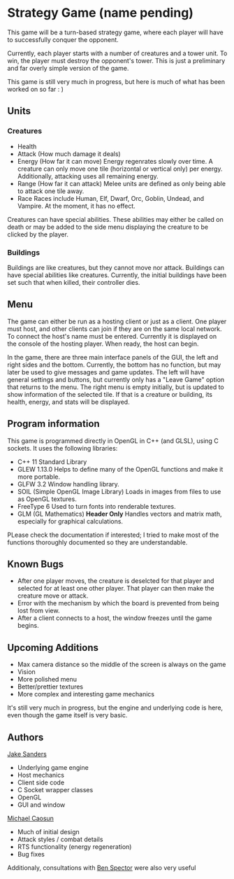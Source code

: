 # Strategy Game (name pending)

This game will be a turn-based strategy game, where each player will have to successfully conquer the opponent.

Currently, each player starts with a number of creatures and a tower unit. To win, the player must destroy the opponent's tower. This is just a preliminary and far overly simple version of the game.

This game is still very much in progress, but here is much of what has been worked on so far : )

## Units

### Creatures

* Health
* Attack (How much damage it deals)
* Energy (How far it can move)
Energy regenrates slowly over time. A creature can only move one tile (horizontal or vertical only) per energy. Additionally, attacking uses all remaining energy.
* Range (How far it can attack)
Melee units are defined as only being able to attack one tile away.
* Race
Races include Human, Elf, Dwarf, Orc, Goblin, Undead, and Vampire. At the moment, it has no effect.

Creatures can have special abilities. These abilities may either be called on death or may be added to the side menu displaying the creature to be clicked by the player.

### Buildings

Buildings are like creatures, but they cannot move nor attack. Buildings can have special abilities like creatures. Currently, the initial buildings have been set such that when killed, their controller dies.

## Menu

The game can either be run as a hosting client or just as a client. One player must host, and other clients can join if they are on the same local network. To connect the host's name must be entered. Currently it is displayed on the console of the hosting player. When ready, the host can begin.

In the game, there are three main interface panels of the GUI, the left and right sides and the bottom. Currently, the bottom has no function, but may later be used to give messages and game updates. The left will have general settings and buttons, but currently only has a "Leave Game" option that returns to the menu. The right menu is empty initially, but is updated to show information of the selected tile. If that is a creature or building, its health, energy, and stats will be displayed.

## Program information

This game is programmed directly in OpenGL in C++ (and GLSL), using C sockets. It uses the following libraries:
* C++ 11 Standard Library
* GLEW 1.13.0
Helps to define many of the OpenGL functions and make it more portable.
* GLFW 3.2
Window handling library.
* SOIL (Simple OpenGL Image Library)
Loads in images from files to use as OpenGL textures.
* FreeType 6
Used to turn fonts into renderable textures.
* GLM (GL Mathematics)
__Header Only__ Handles vectors and matrix math, especially for graphical calculations.

PLease check the documentation if interested; I tried to make most of the functions thoroughly documented so they are understandable.

## Known Bugs

* After one player moves, the creature is deselcted for that player and selected for at least one other player. That player can then make the creature move or attack.
* Error with the mechanism by which the board is prevented from being lost from view.
* After a client connects to a host, the window freezes until the game begins.

## Upcoming Additions

* Max camera distance so the middle of the screen is always on the game
* Vision 
* More polished menu
* Better/prettier textures
* More complex and interesting game mechanics

It's still very much in progress, but the engine and underlying code is here, even though the game itself is very basic.

## Authors

[Jake Sanders](https://github.com/ja-San)
* Underlying game engine
* Host mechanics
* Client side code
* C Socket wrapper classes
* OpenGL
* GUI and window

[Michael Caosun](https://github.com/theonlycaosun)
* Much of initial design
* Attack styles / combat details
* RTS functionality (energy regeneration)
* Bug fixes

Additionaly, consultations with [Ben Spector](https://github.com/Sydriax) were also very useful
